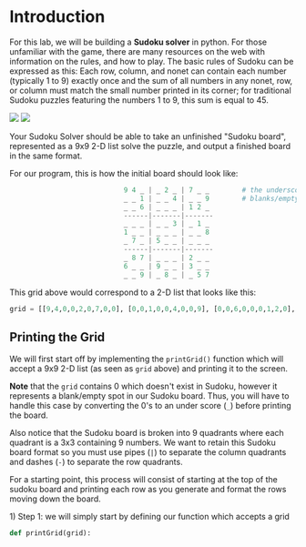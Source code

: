 # Introduction

For this lab, we will be building a **Sudoku solver** in python. For those unfamiliar with the game, there are many resources on the web with information on the rules, and how to play. The basic rules of Sudoku can be expressed as this: Each row, column, and nonet can contain each number \(typically 1 to 9\) exactly once and the sum of all numbers in any nonet, row, or column must match the small number printed in its corner; for traditional Sudoku puzzles featuring the numbers 1 to 9, this sum is equal to 45.

![](https://dingo.sbs.arizona.edu/~sandiway/sudoku/wildcatjan17p.gif) ![](https://dingo.sbs.arizona.edu/~sandiway/sudoku/wildcatjan17.gif)

Your Sudoku Solver should be able to take an unfinished "Sudoku board", represented as a 9x9 2-D list solve the puzzle, and output a finished board in the same format.

For our program, this is how the initial board should look like:

```python
                            9 4 _ | _ 2 _ | 7 _ _        # the underscores (_) represent
                            _ _ 1 | _ _ 4 | _ _ 9        # blanks/empty on the Sudoku board
                            _ _ 6 | _ _ _ | 1 2 _    
                            ------|-------|-------
                            _ _ _ | _ _ 3 | _ 1 _
                            1 _ _ | _ _ _ | _ _ 8
                            _ 7 _ | 5 _ _ | _ _ _
                            ------|-------|-------
                            _ 8 7 | _ _ _ | 2 _ _
                            6 _ _ | 9 _ _ | 3 _ _
                            _ _ 9 | _ 8 _ | _ 5 7
```

This grid above would correspond to a 2-D list that looks like this:

```python
grid = [[9,4,0,0,2,0,7,0,0], [0,0,1,0,0,4,0,0,9], [0,0,6,0,0,0,1,2,0], [0,0,0,0,0,3,0,1,0],[1,0,0,0,0,0,0,0,8], [0,7,0,5,0,0,0,0,0], [0,8,7,0,0,0,2,0,0], [6,0,0,9,0,0,3,0,0], [0,0,9,0,8,0,0,5,7]]
```

## Printing the Grid

We will first start off by implementing the `printGrid()` function which will accept a 9x9 2-D list \(as seen as `grid` above\) and printing it to the screen.

**Note** that the `grid` contains 0 which doesn't exist in Sudoku, however it represents a blank/empty spot in our Sudoku board. Thus, you will have to handle this case by converting the 0's to an under score \(`_`\) before printing the board.

Also notice that the Sudoku board is broken into 9 quadrants where each quadrant is a 3x3 containing 9 numbers. We want to retain this Sudoku board format so you must use pipes \(`|`\) to separate the column quadrants and dashes \(`-`\) to separate the row quadrants.

For a starting point, this process will consist of starting at the top of the sudoku board and printing each row as you generate and format the rows moving down the board.

1\) Step 1: we will simply start by defining our function which accepts a grid

```python
def printGrid(grid):
```

